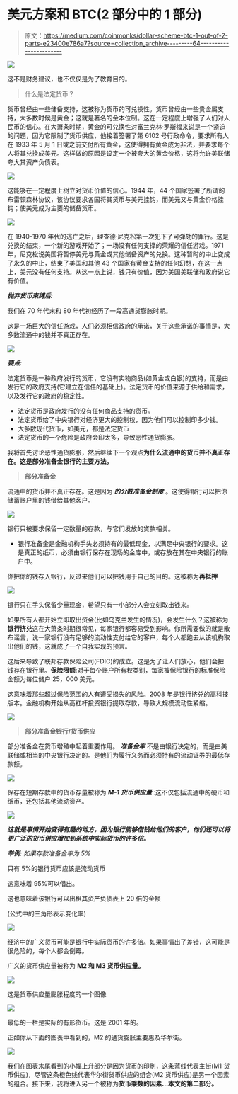 # 美元方案和 BTC(2 部分中的 1 部分)

> 原文：<https://medium.com/coinmonks/dollar-scheme-btc-1-out-of-2-parts-e23400e786a7?source=collection_archive---------64----------------------->

![](img/7c00c5c93a400d2cc084181903c47fc6.png)

这不是财务建议，也不仅仅是为了教育目的。

> 什么是法定货币？

货币曾经由一些储备支持，这被称为货币的可兑换性。货币曾经由一些贵金属支持，大多数时候是黄金；这就是著名的金本位制。这在一定程度上增强了人们对人民币的信心。在大萧条时期，黄金的可兑换性对富兰克林·罗斯福来说是一个紧迫的问题，因为它限制了货币供应，他接着签署了第 6102 号行政命令，要求所有人在 1933 年 5 月 1 日或之前交付所有黄金，这使得拥有黄金成为非法，并要求每个人将其兑换成美元。这样做的原因是设定一个被夸大的黄金价格，这将允许美联储夸大其资产负债表。

![](img/0a6f684fe6e9df7a178747669e25cc79.png)

这能够在一定程度上树立对货币价值的信心。1944 年，44 个国家签署了所谓的布雷顿森林协议，该协议要求各国将其货币与美元挂钩，而美元又与黄金价格挂钩；使美元成为主要的储备货币。

![](img/2668d5fdb68ba264a11a07b7673c0728.png)

在 1940-1970 年代的逃亡之后，理查德·尼克松第一次犯下了可弹劾的罪行。这是兑换的结束，一个新的游戏开始了；一场没有任何支撑的荣耀的信任游戏。1971 年，尼克松说美国将暂停美元与黄金或其他储备资产的兑换。这种暂时的中止变成了永久的中止，结束了美国和其他 43 个国家有黄金支持的任何幻想，在这一点上，美元没有任何支持。从这一点上说，钱只有价值，因为美国美联储和政府说它有价值。

***抛弃货币束缚后:***

我们在 70 年代末和 80 年代初经历了一段高通货膨胀时期。

这是一场巨大的信任游戏，人们必须相信政府的承诺，关于这些承诺的事情是，大多数流通中的钱并不真正存在。

![](img/02bb652c1f824cbfa23a231a720d4e62.png)

***要点:***

法定货币是一种政府发行的货币，它没有实物商品(如黄金或白银)的支持，而是由发行它的政府支持(它建立在信任的基础上)。法定货币的价值来源于供给和需求，以及发行它的政府的稳定性。

*   法定货币是政府发行的没有任何商品支持的货币。
*   法定货币给了中央银行对经济更大的控制权，因为他们可以控制印多少钱。
*   大多数现代货币，如美元，都是法定货币
*   法定货币的一个危险是政府会印太多，导致恶性通货膨胀。

我将首先讨论恶性通货膨胀，然后继续下一个观点**为什么流通中的货币并不真正存在。这是部分准备金银行的主要方法。**

> **部分准备金**

流通中的货币并不真正存在。这是因为 ***的分数准备金制度*** 。这使得银行可以把你储蓄账户里的钱借给其他客户。

![](img/6f70cbcf645a4b27d3fd27d574315531.png)

银行只被要求保留一定数量的存款，与它们发放的贷款相关。

*   银行准备金是金融机构手头必须持有的最低现金，以满足中央银行的要求。这是真正的纸币，必须由银行保存在现场的金库中，或存放在其在中央银行的账户中。

你把你的钱存入银行，反过来他们可以把钱用于自己的目的。这被称为**再抵押**

![](img/62dc6a6d6b70381130f71f0810e28535.png)

银行只在手头保留少量现金，希望只有一小部分人会立刻取出钱来。

如果所有人都开始立即取出资金(比如乌克兰发生的情况)，会发生什么？这被称为**银行挤兑**这在大萧条时期很常见，每家银行都容易受到影响。你所需要做的就是散布谣言，说一家银行没有足够的流动性支付给它的客户，每个人都跑去从该机构取出他们的钱，这就成了一个自我实现的预言。

这后来导致了联邦存款保险公司(FDIC)的成立。这是为了让人们放心，他们会把钱存在银行里。**保险限额**:对于每个账户所有权类别，每家被保险银行的标准保险金额为每位储户 25，000 美元。

这意味着那些超过保险范围的人有遭受损失的风险。2008 年是银行挤兑的高科技版本。金融机构开始从高杠杆投资银行提取存款，导致大规模流动性紧缩。

![](img/f7916a1a4e76cb7dd1cda2bf9dd0222d.png)

> **部分准备金银行/货币供应**

部分准备金在货币增殖中起着重要作用。 ***准备金率*** 不是由银行决定的，而是由美联储或相当的中央银行决定的。是他们为履行义务而必须持有的流动证券的最低存款额。

![](img/90710bbbd8690247a6ecd415ba814651.png)

保存在短期存款中的货币存量被称为 ***M-1 货币供应量*** :这不仅包括流通中的硬币和纸币，还包括其他流动资产。

![](img/d7ea53f574a1c05205ac7217046f368d.png)

***这就是事情开始变得有趣的地方，因为银行能够借钱给他们的客户，他们还可以将更广泛的货币供应增加到系统中实际货币的许多倍。***

***举例:*** *如果存款准备金率为 5%*

只有 5%的银行货币应该是流动货币

这意味着 95%可以借出。

这也意味着该银行可以出租其资产负债表上 20 倍的金额

(公式中的三角形表示变化率)

![](img/1910bc8d65ce2cbfa662ca37fb622163.png)

经济中的广义货币可能是银行中实际货币的许多倍。如果事情出了差错，这可能是很危险的，每个人都会倒霉。

广义的货币供应量被称为 **M2 和 M3 货币供应量。**

![](img/05262c269921a0bf635a5dc90cf612f4.png)

这是货币供应量膨胀程度的一个图像

![](img/460fced06e73c1a5dfef8b372c975feb.png)

最低的一栏是实际的有形货币。这是 2001 年的。

正如你从下面的图表中看到的，M2 的通货膨胀主要惠及华尔街。

![](img/5ecac3d2c45b5c9ac96837fe3bac571b.png)

我们在图表末尾看到的小幅上升部分是因为货币的印刷，这条蓝线代表主街(M1 货币供应)，尽管这条橙色线代表华尔街货币供应的组合(M2 货币供应)是另一个因素的组合。接下来，我将进入另一个被称为**货币乘数的因素…本文的第二部分。**